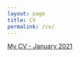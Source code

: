 ```yaml
---
layout: page
title: CV
permalink: /cv/
---
```


[My CV - January 2021](./assets/cv_HaichaoMiao.pdf)
